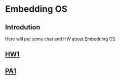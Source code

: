 # Embedding OS

## Introdution

Here will put some chat and HW about Embedding OS.

## [HW1](/RTOS_M11107309_HW1/)

## [PA1](/RTOS_M11107309_PA1/)
